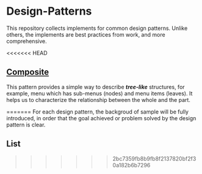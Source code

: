 # Design-Patterns

This repository collects implements for common design patterns. Unlike others, the implements are best practices from work, and more comprehensive.

<<<<<<< HEAD
## [Composite](/composite/composite.md)

This pattern provides a simple way to describe _**tree-like**_ structures, for example, menu which has sub-menus \(nodes\) and menu items \(leaves\). It helps us to characterize the relationship between the whole and the part.

=======
For each design pattern, the backgroud of sample will be fully introduced, in order that the goal achieved or problem solved by the design pattern is clear.

## List
>>>>>>> 2bc7359fb8b9fb8f2137820bf2f30a182b6b7296
